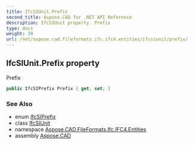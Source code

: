 ```yaml
---
title: IfcSIUnit.Prefix
second_title: Aspose.CAD for .NET API Reference
description: IfcSIUnit property. Prefix
type: docs
weight: 30
url: /net/aspose.cad.fileformats.ifc.ifc4.entities/ifcsiunit/prefix/
---
```

## IfcSIUnit.Prefix property

Prefix

```csharp
public IfcSIPrefix Prefix { get; set; }
```

### See Also

* enum [IfcSIPrefix](../../../aspose.cad.fileformats.ifc.ifc4.types/ifcsiprefix/)
* class [IfcSIUnit](../)
* namespace [Aspose.CAD.FileFormats.Ifc.IFC4.Entities](../../ifcsiunit/)
* assembly [Aspose.CAD](../../../)


